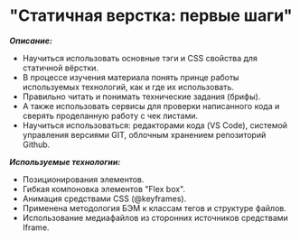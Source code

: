 ﻿# "Статичная верстка: первые шаги"

***Описание:***
- Научиться использовать основные тэги и CSS свойства для статичной вёрстки.
- В процессе изучения материала понять принце работы используемых технологий, как и где их использовать.
- Правильно читать и понимать технические задания (брифы).
- А также использовать сервисы для проверки написанного кода и сверять проделанную работу с чек листами.
- Научиться использоваться: редакторами кода (VS Code), системой управления версиями GIT, облочным хранением репозиторий Github.

***Используемые технологии:***
- Позиционирования элементов.
- Гибкая компоновка элементов "Flex box".
- Анимация средствами CSS (@keyframes).
- Применена методология БЭМ к классам тегов и структуре файлов.
- Использование медиафайлов из сторонних источников средствами Iframe.
